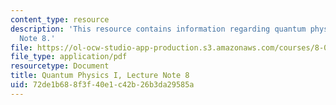 ```yaml
---
content_type: resource
description: 'This resource contains information regarding quantum physics: Lecture
  Note 8.'
file: https://ol-ocw-studio-app-production.s3.amazonaws.com/courses/8-04-quantum-physics-i-spring-2016/72de1b688f3f40e1c42b26b3da29585a_MIT8_04S16_LecNotes8.pdf
file_type: application/pdf
resourcetype: Document
title: Quantum Physics I, Lecture Note 8
uid: 72de1b68-8f3f-40e1-c42b-26b3da29585a
---
```


